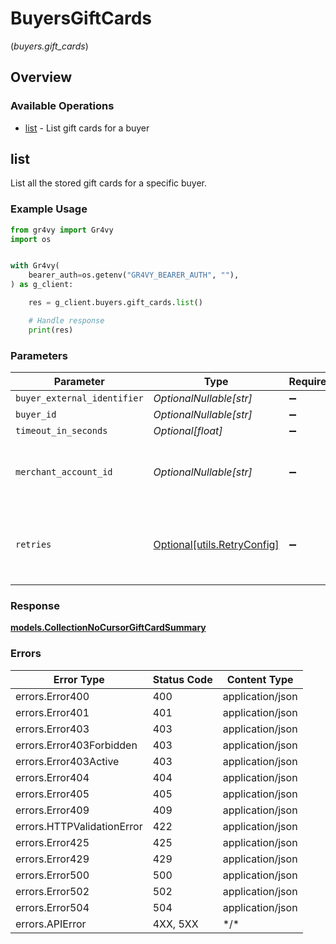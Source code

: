 # BuyersGiftCards
(*buyers.gift_cards*)

## Overview

### Available Operations

* [list](#list) - List gift cards for a buyer

## list

List all the stored gift cards for a specific buyer.

### Example Usage

```python
from gr4vy import Gr4vy
import os


with Gr4vy(
    bearer_auth=os.getenv("GR4VY_BEARER_AUTH", ""),
) as g_client:

    res = g_client.buyers.gift_cards.list()

    # Handle response
    print(res)

```

### Parameters

| Parameter                                                           | Type                                                                | Required                                                            | Description                                                         |
| ------------------------------------------------------------------- | ------------------------------------------------------------------- | ------------------------------------------------------------------- | ------------------------------------------------------------------- |
| `buyer_external_identifier`                                         | *OptionalNullable[str]*                                             | :heavy_minus_sign:                                                  | N/A                                                                 |
| `buyer_id`                                                          | *OptionalNullable[str]*                                             | :heavy_minus_sign:                                                  | N/A                                                                 |
| `timeout_in_seconds`                                                | *Optional[float]*                                                   | :heavy_minus_sign:                                                  | N/A                                                                 |
| `merchant_account_id`                                               | *OptionalNullable[str]*                                             | :heavy_minus_sign:                                                  | The ID of the merchant account to use for this request.             |
| `retries`                                                           | [Optional[utils.RetryConfig]](../../models/utils/retryconfig.md)    | :heavy_minus_sign:                                                  | Configuration to override the default retry behavior of the client. |

### Response

**[models.CollectionNoCursorGiftCardSummary](../../models/collectionnocursorgiftcardsummary.md)**

### Errors

| Error Type                 | Status Code                | Content Type               |
| -------------------------- | -------------------------- | -------------------------- |
| errors.Error400            | 400                        | application/json           |
| errors.Error401            | 401                        | application/json           |
| errors.Error403            | 403                        | application/json           |
| errors.Error403Forbidden   | 403                        | application/json           |
| errors.Error403Active      | 403                        | application/json           |
| errors.Error404            | 404                        | application/json           |
| errors.Error405            | 405                        | application/json           |
| errors.Error409            | 409                        | application/json           |
| errors.HTTPValidationError | 422                        | application/json           |
| errors.Error425            | 425                        | application/json           |
| errors.Error429            | 429                        | application/json           |
| errors.Error500            | 500                        | application/json           |
| errors.Error502            | 502                        | application/json           |
| errors.Error504            | 504                        | application/json           |
| errors.APIError            | 4XX, 5XX                   | \*/\*                      |